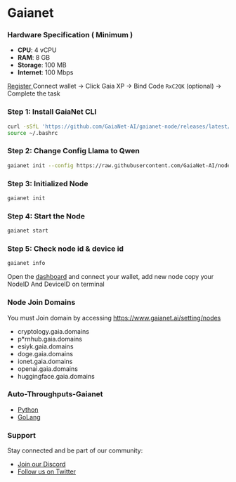 # Gaianet

### Hardware Specification ( Minimum )

-   **CPU**: 4 vCPU
-   **RAM**: 8 GB
-   **Storage**: 100 MB
-   **Internet**: 100 Mbps

[Register ](https://gaianet.ai/reward?invite_code=RxC2QK)
Connect wallet -> Click Gaia XP -> Bind Code `RxC2QK` (optional) -> Complete the task

### Step 1: Install GaiaNet CLI
```sh
curl -sSfL 'https://github.com/GaiaNet-AI/gaianet-node/releases/latest/download/install.sh' | bash
source ~/.bashrc
```

### Step 2: Change Config Llama to Qwen
```sh
gaianet init --config https://raw.githubusercontent.com/GaiaNet-AI/node-configs/main/qwen2-0.5b-instruct/config.json && gaianet config --domain gaia.domains
```

### Step 3: Initialized Node
```sh
gaianet init
```

### Step 4: Start the Node
```sh
gaianet start
```

### Step 5: Check node id & device id 
```sh
gaianet info
```
Open the [dashboard](https://www.gaianet.ai/setting/nodes) and connect your wallet, add new node copy your NodeID And DeviceID on terminal

### Node Join Domains
You must Join domain by accessing https://www.gaianet.ai/setting/nodes 
- cryptology.gaia.domains
- p*rnhub.gaia.domains
- esiyk.gaia.domains
- doge.gaia.domains
- ionet.gaia.domains
- openai.gaia.domains
- huggingface.gaia.domains

### Auto-Throughputs-Gaianet
- [Python](https://github.com/Aethereal-Collective/Auto-Throughputs-Gaianet)
- [GoLang](https://github.com/envyst/Auto-Throughputs-Gaianet)

### Support
Stay connected and be part of our community:

- [Join our Discord](https://discord.gg/aethereal)  
- [Follow us on Twitter](https://x.com/aethereal_co)
